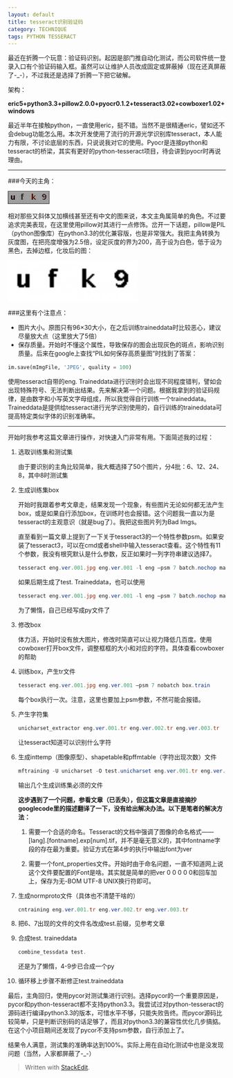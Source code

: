 ```yaml
---
layout: default
title: tesseract识别验证码
category: TECHNIQUE
tags: PYTHON TESSERACT
---
```


最近在折腾一个玩意：验证码识别。起因是部门推自动化测试，而公司软件统一登录入口有个验证码输入框。虽然可以让维护人员改成固定或屏蔽掉（现在还真屏蔽了-_-），不过我还是选择了折腾一下把它破解。

架构：

**eric5+python3.3+pillow2.0.0+pyocr0.1.2+tesseract3.02+cowboxer1.02+windows**

最近半年在接触python，一直使用eric，挺不错。当然不是很精通eric，譬如还不会debug功能怎么用。本次开发使用了流行的开源光学识别库tesseract，本人能力有限，不讨论底层的东西，只说说我对它的使用。Pyocr是连接python和tesseract的桥梁，其实有更好的python-tesseract项目，待会讲到pyocr时再说理由。

<!-- excerpt -->
---

###今天的主角：

![alt text](/assets/img/2013_06_25/1.jpg "原始验证码")

相对那些又斜体又加横线甚至还有中文的图来说，本文主角属简单的角色。不过要追求完美表现，在这里使用pillow对其进行一点修饰。岔开一下话题，pillow是PIL（python图像库）在python3.3的优化兼容版，也是非常强大。我把主角转换为灰度图，在把亮度增强为2.5倍，设定灰度的界为200，高于设为白色，低于设为黑色，去掉边框，化妆后的图：

![alt text](/assets/img/2013_06_25/2.jpg "转换后")

###这里有个注意点：

 - 图片大小。原图只有96×30大小，在之后训练traineddata时比较恶心，建议尽量放大点（这里放大了5倍）
 - 保存质量。开始时不懂这个属性，导致保存的图会出现灰色的斑点，影响识别质量。后来在google上查找“PIL如何保存高质量图”时找到了答案：

```python
im.save(mImgFile, 'JPEG', quality = 100)
```
	
使用tesseract自带的eng. Traineddata进行识别时会出现不同程度错判，譬如会出现特殊符号、无法判断出结果。先来解决第一个问题。根据我拿到的验证码规律，是由数字和小写英文字母组成，所以我觉得自行训练一个traineddata。Traineddata是提供给tesseract进行光学识别使用的，自行训练的traineddata可提高特定类似字体的识别准确率。

---

开始时我参考这篇文章进行操作，对快速入门非常有用。下面简述我的过程：

1. 选取训练集和测试集
	
	由于要识别的主角比较简单，我大概选择了50个图片，分4批：6、12、24、8，其中8时测试集

2. 生成训练集box
	
	开始时我跟着参考文章走，结果发现一个现象，有些图片无论如何都无法产生box，或是如果自行添加box，在训练时也会报错。这个问题我一直以为是tesseract的主观意识（就是bug了）。我把这些图片列为Bad Imgs。

	直至看到一篇文章上提到了一下关于tesseract3的一个特性参数psm。如果安装了tesseract3，可以在cmd或者shell中输入tesseract查看。这个特性有11个参数，我没有根究默认是什么参数，反正如果时一列字符串建议选择7。

	```PowerShell
	tesseract eng.ver.001.jpg eng.ver.001 -l eng –psm 7 batch.nochop makebox
	```

	如果后期生成了test. Traineddata，也可以使用

	```PowerShell
	tesseract eng.ver.001.jpg eng.ver.001 -l eng –psm 7 batch.nochop makebox
	```

	为了懒惰，自己已经写成py文件了

3. 修改box

	体力活，开始时没有放大图片，修改时简直可以让视力降低几百度。使用cowboxer打开box文件，调整框框的大小和对应的字符。具体查看cowboxer的帮助

4.	训练box，产生tr文件

	```PowerShell
	tesseract eng.ver.001.jpg eng.ver.001 –psm 7 nobatch box.train
	```

	每个box执行一次。注意，这里也要加上psm参数，不然可能会报错。

5. 产生字符集

	```PowerShell
	unicharset_extractor eng.ver.001.tr eng.ver.002.tr eng.ver.003.tr
	```

	让tesseract知道可以识别什么字符  

6. 生成inttemp（图像原型）、shapetable和pffmtable（字符出现次数）文件

	```PowerShell
	mftraining -U unicharset -O test.unicharset eng.ver.001.tr eng.ver.002.tr eng.ver.003.tr
	```

	输出几个生成训练集必须的文件

	**这步遇到了一个问题，参看文章（已丢失），但这篇文章是直接摘抄googlecode里的描述翻译了一下，没有给出解决办法。以下是笔者的解决方法：**

    1. 需要一个合适的命名。Tesseract的文档中强调了图像的命名格式——[lang].[fontname].exp[num].tif，并不是毫无意义的，其中fontname字段的存在最为重要。验证方式在第4步的执行中输出font为ver

    2. 需要一个font_properties文件。开始时由于命名问题，一直不知道网上说这个文件要配置的Font是啥。其实就是简单的把ver 0 0 0 0 0和回车加上，保存为无-BOM UTF-8 UNIX换行符即可。
    

7. 生成normproto文件（具体也不清楚干啥的）

	```PowerShell
	cntraining eng.ver.001.tr eng.ver.002.tr eng.ver.003.tr
	```

8. 把6、7出现的文件的文件名改成test.前缀，见参考文章

9. 合成test. traineddata

	```PowerShell
	combine_tessdata test. 
	```

	还是为了懒惰，4-9步已合成一个py

10. 循环移上步骤不断修正test.traineddata

最后，主角回归，使用pycor对测试集进行识别。选择pycor的一个重要原因是，pycor和python-tesseract都不支持python3.3。我尝试过对python-tesseract的源码进行编译python3.3的版本，可惜水平不够，只能失败告终。而pycor源码比较简单，只是判断识别码的话足够了，而且对python3.3的兼容性优化几步搞掂。在这个小项目期间还发现了pycor不支持psm参数，自行添加上了。

结果令人满意，测试集的准确率达到100%。实际上用在自动化测试中也是没发现问题（当然，人家都屏蔽了-_-）


> Written with [StackEdit](https://stackedit.io/).